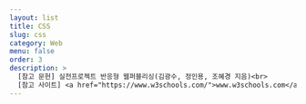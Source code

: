 ```yaml
---
layout: list
title: CSS
slug: css
category: Web
menu: false
order: 3
description: >
  [참고 문헌] 실전프로젝트 반응형 웹퍼블리싱(김광수, 정인용, 조혜경 지음)<br>
  [참고 사이트] <a href="https://www.w3schools.com/">www.w3schools.com</a>
---
```


